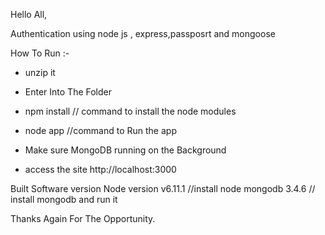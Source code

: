 Hello All,

Authentication using node js , express,passposrt and mongoose 

How To Run :-

* unzip it

* Enter Into The Folder

* npm install // command to install the node modules

* node app //command to Run the app 

* Make sure MongoDB running on the Background 

* access the site http://localhost:3000


Built Software version
Node version v6.11.1 //install node
mongodb 3.4.6       // install mongodb and run it



Thanks Again For The Opportunity. 
